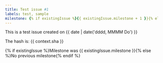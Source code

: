 ```yaml
---
title: Test issue #1
labels: test, sample
milestone: {% if existingIssue %}{{ existingIssue.milestone + 1 }}{% else %}0{% endif %}
---
```

This is a test issue created on {{ date | date('dddd, MMMM Do') }}

The hash is: {{ context.sha }}

{% if existingIssue %}Milestone was {{ existingIssue.milestone }}{% else %}No previous milestone{% endif %}
